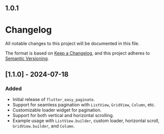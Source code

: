 ## 1.0.1

# Changelog

All notable changes to this project will be documented in this file.

The format is based on [Keep a Changelog](https://keepachangelog.com/en/1.0.0/),
and this project adheres to [Semantic Versioning](https://semver.org/spec/v2.0.0.html).

## [1.1.0] - 2024-07-18

### Added

- Initial release of `flutter_easy_paginate`.
- Support for seamless pagination with `ListView`, `GridView`, `Column`, etc.
- Customizable loader widget for pagination.
- Support for both vertical and horizontal scrolling.
- Example usage with `ListView.builder`, custom loader, horizontal scroll, `GridView.builder`, and `Column`.
